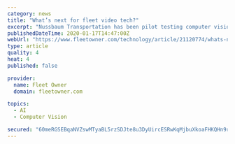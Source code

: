 ```yaml
---
category: news
title: "What’s next for fleet video tech?"
excerpt: "Nussbaum Transportation has been pilot testing computer vision, which is one of the next big things in fleet camera technology. “You can start measuring habits with that beyond just the camera ..."
publishedDateTime: 2020-01-17T14:47:00Z
webUrl: "https://www.fleetowner.com/technology/article/21120774/whats-next-for-fleet-and-trucking-video-technology"
type: article
quality: 4
heat: 4
published: false

provider:
  name: Fleet Owner
  domain: fleetowner.com

topics:
  - AI
  - Computer Vision

secured: "60meRGSEBqaNVZswMTyaBL5rzSDJte8u3DyUircESRwKqMjbuXkoaFHKQHn9rZvXVkByE9SBtdDa6RB9xxq+/kvnHu1i5ExFkHI3Iifm6bCxpVflSD9FMRQeMupcgEDqW8rPV6YCfXjboSpM+p8USd5kq+p3DRN/1XOKNiGMqi2wZElDgate24hlKPo5rMLjTorfoXgjKPuaDj2iHNAbWYTErXVtBqyxUSocwhBrGJ8/fxRDsn1HTS9Qrf4nspsPW3/YP2AXh/HXNlVasr+dcIGMeHwgZ6msTixuyF3VHHCdT56f++wb9BgWT1+Lsj43;C7ZJdsNt5LfDpC9U5UcZ5Q=="
---
```


